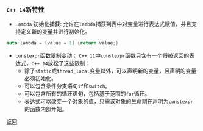 ### `C++ 14`新特性
-  `Lambda` 初始化捕获:  允许在`lambda`捕获列表中对变量进行表达式赋值，并且支持定义新的变量并进行初始化。
```cpp
auto lambda = [value = 1] {return value;}
```
- `constexpr`函数限制变动：
	`C++ 11`中`constexpr`函数只含有一个将被返回的表达式，`C++ 14`放松了这些限制：
	- 除了`static`或`thread_local`变量以外，可以声明新的变量，且声明的变量必须初始化。
	- 可以包含条件分支语句`if`和`switch`。
	- 可以包含所有的循环语句，包括基于范围的`for`循环。
	- 表达式可以改变一个对象的值，只需该对象的生命期在声明为`constexpr`的函数内部开始。

[返回](readme.md)